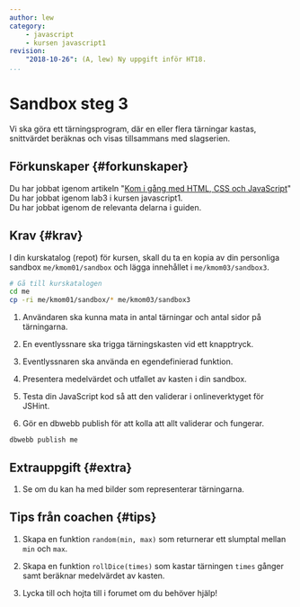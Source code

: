 ```yaml
---
author: lew
category:
    - javascript
    - kursen javascript1
revision:
    "2018-10-26": (A, lew) Ny uppgift inför HT18.
...
```

Sandbox steg 3
==================================

Vi ska göra ett tärningsprogram, där en eller flera tärningar kastas, snittvärdet beräknas och visas tillsammans med slagserien.

<!--more-->


Förkunskaper {#forkunskaper}
-----------------------

Du har jobbat igenom artikeln "[Kom i gång med HTML, CSS och JavaScript](kunskap/kom-i-gang-med-html-css-och-javascript)"  
Du har jobbat igenom lab3 i kursen javascript1.  
Du har jobbat igenom de relevanta delarna i guiden.



Krav {#krav}
-----------------------

I din kurskatalog (repot) för kursen, skall du ta en kopia av din personliga sandbox `me/kmom01/sandbox` och lägga innehållet i `me/kmom03/sandbox3`.

```bash
# Gå till kurskatalogen
cd me
cp -ri me/kmom01/sandbox/* me/kmom03/sandbox3
```

1. Användaren ska kunna mata in antal tärningar och antal sidor på tärningarna.

1. En eventlyssnare ska trigga tärningskasten vid ett knapptryck.

1. Eventlyssnaren ska använda en egendefinierad funktion.

1. Presentera medelvärdet och utfallet av kasten i din sandbox.

1. Testa din JavaScript kod så att den validerar i onlineverktyget för JSHint.

1. Gör en dbwebb publish för att kolla att allt validerar och fungerar.

```text
dbwebb publish me
```



Extrauppgift {#extra}
-----------------------

1. Se om du kan ha med bilder som representerar tärningarna.



Tips från coachen {#tips}
-----------------------

1. Skapa en funktion `random(min, max)` som returnerar ett slumptal mellan `min` och `max`.

1. Skapa en funktion `rollDice(times)` som kastar tärningen `times` gånger samt beräknar medelvärdet av kasten.

1. Lycka till och hojta till i forumet om du behöver hjälp!
